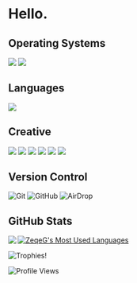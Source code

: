 # Hello.

## Operating Systems  
 
 ![](https://img.shields.io/badge/MacOS-000000?logo=apple&logoColor=white&style=for-the-badge)
 ![](https://img.shields.io/badge/iOS-000000?logo=ios&logoColor=white&style=for-the-badge)

## Languages

<img src="https://img.shields.io/badge/swift-%23FA7343.svg?&style=for-the-badge&logo=swift&logoColor=white"/>

## Creative

<img src="https://img.shields.io/badge/adobe%20-%23FF0000.svg?&style=for-the-badge&logo=adobe&logoColor=white"/>
<img src="https://img.shields.io/badge/adobe%20xd%20-%23FF26BE.svg?&style=for-the-badge&logo=adobe%20xd&logoColor=white"/>
<img src="https://img.shields.io/badge/adobe%20photoshop%20-%2331A8FF.svg?&style=for-the-badge&logo=adobe%20photoshop&logoColor=white"/>
<img src="https://img.shields.io/badge/adobe%20illustrator%20-%23FF9A00.svg?&style=for-the-badge&logo=adobe%20illustrator&logoColor=white"/>
<img src="https://img.shields.io/badge/Cinema 4D-000000?style=for-the-badge&logo=Cinema-4D&logoColor=white"/>
<img src="https://img.shields.io/badge/Xcode-000000?style=for-the-badge&logo=xcode&logoColor=white"/>
 
## Version Control
 
 ![Git](https://img.shields.io/badge/git%20-%23F05033.svg?&style=for-the-badge&logo=git&logoColor=white)
 ![GitHub](https://img.shields.io/badge/github%20-%23121011.svg?&style=for-the-badge&logo=github&logoColor=white)
 ![AirDrop](https://img.shields.io/badge/Airdrop-000000?style=for-the-badge&logo=apple&logoColor=white)

## GitHub Stats

<img src="https://github-readme-stats.vercel.app/api?username=ZeqeG&theme=light&show_icons=true&line_height=40" align="left" />

[![ZeqeG's Most Used Languages](https://github-readme-stats.vercel.app/api/top-langs/?username=ZeqeG&theme=light&hide_langs_below=4)](https://github.com/anuraghazra/github-readme-stats/)

![Trophies!](https://github-profile-trophy.vercel.app/?username=ZeqeG&theme=light&row=1&column=7)

![Profile Views](https://komarev.com/ghpvc/?username=ZeqeG)
